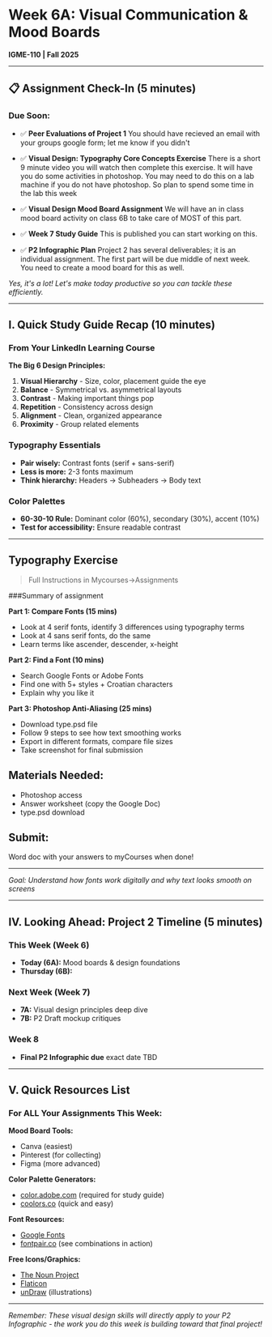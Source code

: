 # Week 6A: Visual Communication & Mood Boards
**IGME-110 | Fall 2025**

---

## 📋 Assignment Check-In (5 minutes)

### Due Soon:
- ✅ **Peer Evaluations of Project 1**
You should have recieved an email with your groups google form; let me know if you didn't

- ✅ **Visual Design: Typography Core Concepts Exercise**
There is a short 9 minute video you will watch then complete this exercise. It will have you do some activities in photoshop. You may need to do this on a lab machine if you do not have photoshop. So plan to spend some time in the lab this week
- ✅ **Visual Design Mood Board Assignment**
We will have an in class mood board activity on class 6B to take care of MOST of this part.

- ✅ **Week 7 Study Guide**
This is published you can start working on this.

- ✅ **P2 Infographic Plan**
Project 2 has several deliverables; it is an individual assignment. The first part will be due middle of next week. You need to create a mood board for this as well.

*Yes, it's a lot! Let's make today productive so you can tackle these efficiently.*

---

## I. Quick Study Guide Recap (10 minutes)

### From Your LinkedIn Learning Course
**The Big 6 Design Principles:**
1. **Visual Hierarchy** - Size, color, placement guide the eye
2. **Balance** - Symmetrical vs. asymmetrical layouts
3. **Contrast** - Making important things pop
4. **Repetition** - Consistency across design
5. **Alignment** - Clean, organized appearance
6. **Proximity** - Group related elements

### Typography Essentials
- **Pair wisely:** Contrast fonts (serif + sans-serif)
- **Less is more:** 2-3 fonts maximum
- **Think hierarchy:** Headers → Subheaders → Body text

### Color Palettes
- **60-30-10 Rule:** Dominant color (60%), secondary (30%), accent (10%)
- **Test for accessibility:** Ensure readable contrast

---
## Typography Exercise

> Full Instructions in Mycourses->Assignments

###Summary of assignment

**Part 1: Compare Fonts (15 mins)**
- Look at 4 serif fonts, identify 3 differences using typography terms
- Look at 4 sans serif fonts, do the same
- Learn terms like ascender, descender, x-height

**Part 2: Find a Font (10 mins)** 
- Search Google Fonts or Adobe Fonts
- Find one with 5+ styles + Croatian characters
- Explain why you like it

**Part 3: Photoshop Anti-Aliasing (25 mins)**
- Download type.psd file
- Follow 9 steps to see how text smoothing works
- Export in different formats, compare file sizes
- Take screenshot for final submission

## Materials Needed:
- Photoshop access
- Answer worksheet (copy the Google Doc)
- type.psd download

## Submit:
Word doc with your answers to myCourses when done!

---

*Goal: Understand how fonts work digitally and why text looks smooth on screens*

---

## IV. Looking Ahead: Project 2 Timeline (5 minutes)

### This Week (Week 6)
- **Today (6A):** Mood boards & design foundations
- **Thursday (6B):**

### Next Week (Week 7)
- **7A:** Visual design principles deep dive
- **7B:** P2 Draft mockup critiques

### Week 8
- **Final P2 Infographic due** exact date TBD

---

## V. Quick Resources List

### For ALL Your Assignments This Week:

**Mood Board Tools:**
- Canva (easiest)
- Pinterest (for collecting)
- Figma (more advanced)

**Color Palette Generators:**
- [color.adobe.com](https://color.adobe.com) (required for study guide)
- [coolors.co](https://coolors.co) (quick and easy)

**Font Resources:**
- [Google Fonts](https://fonts.google.com)
- [fontpair.co](https://fontpair.co) (see combinations in action)

**Free Icons/Graphics:**
- [The Noun Project](https://thenounproject.com)
- [Flaticon](https://www.flaticon.com)
- [unDraw](https://undraw.co) (illustrations)



---

*Remember: These visual design skills will directly apply to your P2 Infographic - the work you do this week is building toward that final project!*
